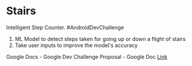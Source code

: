 # Stairs
Intelligent Step Counter. #AndroidDevChallenge

1. ML Model to detect steps taken for going up or down a flight of stairs
2. Take user inputs to improve the model's accuracy

Google Docs - Google Dev Challenge Proposal - Google Doc [Link](https://docs.google.com/document/d/1P7NH1ZAjApZF2eUxQ89Jm8q0mBjeHpSomq6Nkqhv5sY/edit?usp=sharing)
